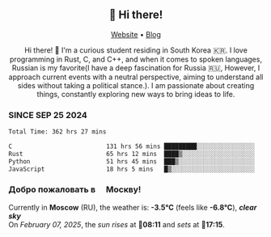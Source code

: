 <h2 align="center">👋 Hi there!</h2>
<p align="center">
  <a href="https://urdekcah.ru">Website</a> •
  <a href="https://urdekcah.blog">Blog</a>
</p>

<p align="center">
  Hi there! 👋 I'm a curious student residing in South Korea 🇰🇷. I love programming in Rust, C, and C++, and when it comes to spoken languages, Russian is my favorite(I have a deep fascination for Russia 🇷🇺, However, I approach current events with a neutral perspective, aiming to understand all sides without taking a political stance.). I am passionate about creating things, constantly exploring new ways to bring ideas to life.
</p>

### SINCE SEP 25 2024
<!--START_SECTION:waka-->
<!--LAST_WAKA_UPDATE:2025-02-06 18:28:09-->
```txt
Total Time: 362 hrs 27 mins

C                          131 hrs 56 mins █████████░░░░░░░░░░░░░░░░   35.47 %
Rust                       65 hrs 12 mins  ████▒░░░░░░░░░░░░░░░░░░░░   17.53 %
Python                     51 hrs 45 mins  ███▒░░░░░░░░░░░░░░░░░░░░░   13.92 %
JavaScript                 18 hrs 5 mins   █▒░░░░░░░░░░░░░░░░░░░░░░░   04.86 %
```
<!--END_SECTION:waka-->

<h3>Добро пожаловать в <img src="https://cdn-icons-png.flaticon.com/512/197/197408.png" width="13"/> Москву!</h3>

<!--START_SECTION:weather:moscow-->
<!--LAST_WEATHER_UPDATE:2025-02-07 18:27:49-->
Currently in **Moscow** (RU), the weather is: **-3.5°C** (feels like **-6.8°C**), ***clear sky***<br/>
On *February 07, 2025*, the *sun rises* at 🌅**08:11** and *sets* at 🌇**17:15**.
<!--END_SECTION:weather-->
